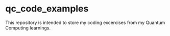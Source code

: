 # qc_code_examples
This repository is intended to store my coding excercises from my Quantum Computing learnings.
